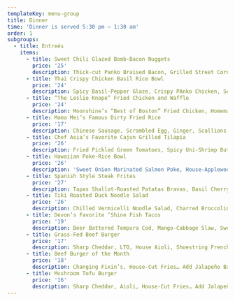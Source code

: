 ```yaml
---
templateKey: menu-group
title: Dinner
time: 'Dinner is served 5:30 pm – 1:30 am'
order: 1
subgroups:
  - title: Entreés
    items:
      - title: Sweet Chili Glazed Bomb-Bacon Nuggets
        price: '25'
        description: Thick-cut Panko Braised Bacon, Grilled Street Corn Salad, Cotija Cheese, Citrus Aioli
      - title: Thai Crispy Chicken Basil Rice Bowl
        price: '24'
        description: Spicy Basil-Pepper Glaze, Crispy PAnko Chicken, Seasoned Sushi Rice
      - title: “The Leslie Knope” Fried Chicken and Waffle
        price: '24'
        description: Moonshine’s “Best of Boston” Fried Chicken, Homemade Waffle, Sriracha-Bourbon Awesome Sauce, CInnamon Honey Butter
      - title: Mama Mei’s Famous Dirty Fried Rice
        price: '17'
        description: Chinese Sausage, Scrambled Egg, Ginger, Scallions, Duck Liver
      - title: Chef Asia’s Favorite Cajun Grilled Tilapia
        price: '26'
        description: Fried Pickled Green Tomatoes, Spicy Uni-Shrimp Butter
      - title: Hawaiian Poke-Rice Bowl
        price: '26'
        description: 'Sweet Onion Marinated Salmon Poke, House-Applewood Smoked Trout Salad, Mango, Edamame… Add Avocado Slices 3 or Fried Egg 2'
      - title: Spanish Style Steak Frites
        price: '27'
        description: Tapas Shallot-Roasted Patatas Bravas, Basil Cherry Tomatoes, Sherry Pesto Aioli
      - title: Tiki Roasted Duck Noodle Salad
        price: '26'
        description: Chilled Vermicelli Noodle Salad, Charred Broccolini, Beansprouts, Honey Roasted Peanuts, Chinatown Charsiu-Hoisin Glaze… Add Avocado Slices 3 or Fried Egg 2
      - title: Devon’s Favorite ‘Shine Fish Tacos
        price: '19'
        description: Beer Battered Tempura Cod, Mango-Cabbage Slaw, Sweet Chili-Ginger Aioli
      - title: Grass-Fed Beef Burger
        price: '17'
        description: Sharp Cheddar, LTO, House Aioli, Shoestring French Fries… Add Jalapeño Bacon 3 or Fried Egg 2
      - title: Beef Burger of the Month
        price: '18'
        description: Changing Fixin’s, House-Cut Fries… Add Jalapeño Bacon 3 or Fried Egg 2
      - title: Mushroom Tofu Burger
        price: '16'
        description: Sharp Cheddar, Aioli, House-Cut Fries… Add Jalapeño Bacon 3 or Fried Egg 2
---
```


